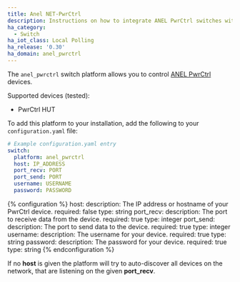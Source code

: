 ```yaml
---
title: Anel NET-PwrCtrl
description: Instructions on how to integrate ANEL PwrCtrl switches within Home Assistant.
ha_category:
  - Switch
ha_iot_class: Local Polling
ha_release: '0.30'
ha_domain: anel_pwrctrl
---
```


The `anel_pwrctrl` switch platform allows you to control [ANEL PwrCtrl](https://anel-elektronik.de/SITE/produkte/produkte.htm) devices.

Supported devices (tested):

- PwrCtrl HUT

To add this platform to your installation, add the following to your `configuration.yaml` file:

```yaml
# Example configuration.yaml entry
switch:
  platform: anel_pwrctrl
  host: IP_ADDRESS
  port_recv: PORT
  port_send: PORT
  username: USERNAME
  password: PASSWORD
```

{% configuration %}
host:
  description: The IP address or hostname of your PwrCtrl device.
  required: false
  type: string
port_recv:
  description: The port to receive data from the device.
  required: true
  type: integer
port_send:
  description: The port to send data to the device.
  required: true
  type: integer
username:
  description: The username for your device.
  required: true
  type: string
password:
  description: The password for your device.
  required: true
  type: string
{% endconfiguration %}

<div class="note">

If no **host** is given the platform will try to auto-discover all devices on the network, that are listening on the given **port_recv**.

</div>
